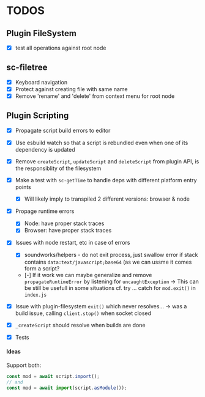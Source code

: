 # TODOS

## Plugin FileSystem

- [x] test all operations against root node

## sc-filetree

- [x] Keyboard navigation
- [x] Protect against creating file with same name
- [x] Remove 'rename' and 'delete' from context menu for root node

## Plugin Scripting

- [x] Propagate script build errors to editor
- [x] Use esbuild watch so that a script is rebundled even when one of its dependency is updated
- [x] Remove `createScript`, `updateScript` and `deleteScript` from plugin API, is the responsiblity of the filesystem
- [x] Make a test with `sc-getTime` to handle deps with different platform entry points
  - [x] Will likely imply to transpiled 2 different versions: browser & node
- [x] Propage runtime errors
  - [x] Node: have proper stack traces
  - [x] Browser: have proper stack traces

- [x] Issues with node restart, etc in case of errors
  - [x] soundworks/helpers - do not exit process, just swallow error if stack
        contains `data:text/javascript;base64` (as we can ussme it comes form a script?
  - [-] If it work we can maybe generalize and remove `propagateRuntimeError` by listening for `uncaughtException`
        -> This can be still be usefull in some situations cf. try ... catch for `mod.exit()` in `index.js`

- [x] Issue with plugin-filesystem `exit()` which never resolves...
  -> was a build issue, calling `client.stop()` when socket closed

- [x] `_createScript` should resolve when builds are done
- [x] Tests
  
#### Ideas

Support both:

```js
const mod = await script.import();
// and
const mod = await import(script.asModule());
```